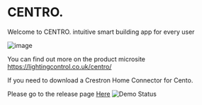 # CENTRO.

Welcome to CENTRO. intuitive smart building app for every user

![image](https://github.com/LightingControl/Centro./assets/19469812/b9687b96-b80c-4647-bbcc-031c44b5c477)

You can find out more on the product microsite https://lightingcontrol.co.uk/centro/

If you need to download a Crestron Home Connector for Cento. 

Please go to the release page [Here](https://github.com/LightingControl/Centro./releases/tag/DemoConnector)        ![Demo Status](https://badgen.net/badge/status/Passing/green?icon=azure)



